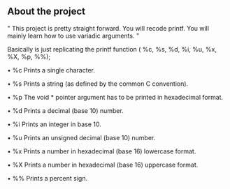 <h2>About the project </h2>
<p>" This project is pretty straight forward. You will recode printf. You will mainly learn how to use variadic arguments. "</p>

Basically is just replicating the printf function ( %c, %s, %d, %i, %u, %x, %X, %p, %%);

<p>• %c Prints a single character. </p>
<p>• %s Prints a string (as defined by the common C convention). </p>
<p>• %p The void * pointer argument has to be printed in hexadecimal format. </p>
<p>• %d Prints a decimal (base 10) number. </p>
<p>• %i Prints an integer in base 10. </p>
<p>• %u Prints an unsigned decimal (base 10) number. </p>
<p>• %x Prints a number in hexadecimal (base 16) lowercase format. </p>
<p>• %X Prints a number in hexadecimal (base 16) uppercase format. </p>
<p>• %% Prints a percent sign. </p>
